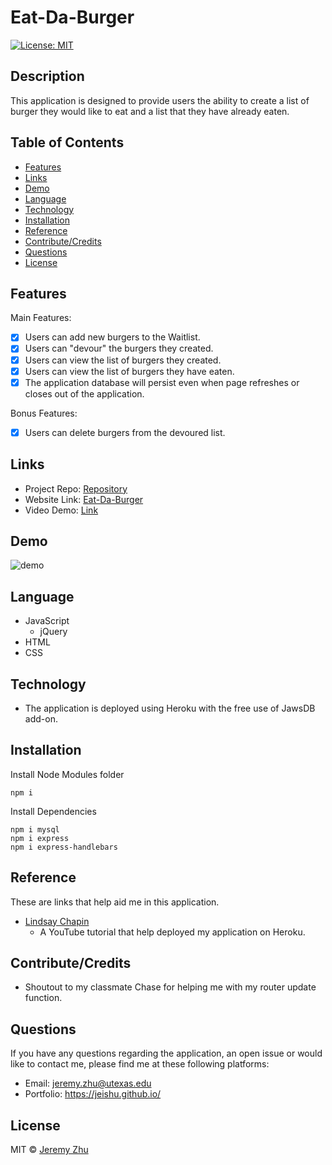 # Eat-Da-Burger

[![License: MIT](https://img.shields.io/badge/License-MIT-yellow.svg)](https://opensource.org/licenses/MIT)

## Description

This application is designed to provide users the ability to create a list of burger they would like to eat and a list that they have already eaten. 

## Table of Contents

* [Features](#Features)
* [Links](#Links)
* [Demo](#Demo)
* [Language](#Language)
* [Technology](#Technology)
* [Installation](#Installation)
* [Reference](#Reference)
* [Contribute/Credits](#Contribute/Credits)
* [Questions](#Questions)
* [License](#License)

## Features
Main Features: 
- [x] Users can add new burgers to the Waitlist.
- [x] Users can "devour" the burgers they created.
- [x] Users can view the list of burgers they created.
- [x] Users can view the list of burgers they have eaten.
- [x] The application database will persist even when page refreshes or closes out of the application.

Bonus Features:
- [x] Users can delete burgers from the devoured list.

## Links

* Project Repo: [Repository](https://github.com/jeishu/Eat-Da-Burger)
* Website Link: [Eat-Da-Burger](https://tranquil-citadel-84480.herokuapp.com/)
* Video Demo: [Link](https://drive.google.com/file/d/1Kiga6scdxPtdErsmcFKYFneoKZJSd0fp/view)

## Demo

![demo](public/assets/img/demo.gif)

## Language

* JavaScript
    * jQuery
* HTML
* CSS

## Technology

* The application is deployed using Heroku with the free use of JawsDB add-on.

## Installation

Install Node Modules folder
```
npm i
```

Install Dependencies
```
npm i mysql
npm i express
npm i express-handlebars
```

## Reference

These are links that help aid me in this application.

- [Lindsay Chapin](https://www.youtube.com/watch?v=l73kp3wGz7c)
    * A YouTube tutorial that help deployed my application on Heroku. 

## Contribute/Credits

- Shoutout to my classmate Chase for helping me with my router update function.

## Questions

If you have any questions regarding the application, an open issue or would like to contact me, please find me at these following platforms:

* Email: jeremy.zhu@utexas.edu
* Portfolio: https://jeishu.github.io/

## License

MIT © [Jeremy Zhu](https://github.com/jeishu)